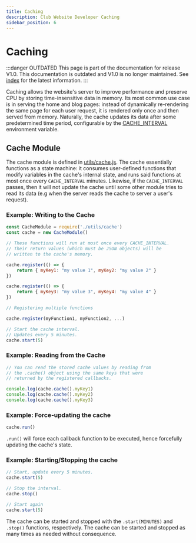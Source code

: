 ```yaml
---
title: Caching
description: Club Website Developer Caching
sidebar_position: 6
---
```


# Caching

:::danger OUTDATED
This page is part of the documentation for release V1.0. This documentation is outdated and V1.0 is no longer maintained. See [index](/docs/website/) for the latest information.
:::

Caching allows the website's server to improve performance and preserve CPU by storing time-insensitive data in memory. Its most common use case is in serving the home and blog pages: instead of dynamically re-rendering the same page for each user request, it is rendered only once and then served from memory. Naturally, the cache updates its data after some predetermined time period, configurable by the [CACHE_INTERVAL](/docs/website/legacy/Developers/configuration#caching) environment variable.

## Cache Module

The cache module is defined in [utils/cache.js](https://github.com/ufosc/Club_Website_2/blob/main/utils/cache.js). The cache essentially functions as a state machine: it consumes user-defined functions that modify variables in the cache's internal state, and runs said functions at most once every `CACHE_INTERVAL` minutes. Likewise, if the `CACHE_INTERVAL` passes, then it will not update the cache until some other module tries to read its data (e.g when the server reads the cache to server a user's request).

### Example: Writing to the Cache
```js
const CacheModule = require('./utils/cache')
const cache = new CacheModule()

// These functions will run at most once every CACHE_INTERVAL.
// Their return values (which must be JSON objects) will be
// written to the cache's memory.

cache.register(() => {
	return { myKey1: "my value 1", myKey2: "my value 2" }
})

cache.register(() => {
	return { myKey3: "my value 3", myKey4: "my value 4" }
})

// Registering multiple functions

cache.register(myFunction1, myFunction2, ...)

// Start the cache interval.
// Updates every 5 minutes.
cache.start(5)
```

### Example: Reading from the Cache
```js
// You can read the stored cache values by reading from
// the .cache() object using the same keys that were
// returned by the registered callbacks.

console.log(cache.cache().myKey1)
console.log(cache.cache().myKey2)
console.log(cache.cache().myKey3)
```

### Example: Force-updating the cache
```js
cache.run()
```

`.run()` will force each callback function to be executed, hence forcefully updating the cache's state.

### Example: Starting/Stopping the cache

```js
// Start, update every 5 minutes.
cache.start(5)

// Stop the interval.
cache.stop()

// Start again
cache.start(5)
```

The cache can be started and stopped with the `.start(MINUTES)` and `.stop()` functions, respectively. The cache can be started and stopped as many times as needed without consequence.
